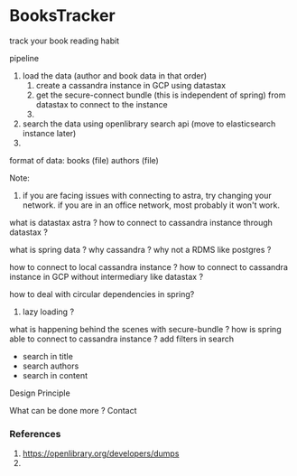 # BooksTracker
track your book reading habit 

pipeline 
1. load the data (author and book data in that order)
   1. create a cassandra instance in GCP using datastax 
   2. get the secure-connect bundle (this is independent of spring) from datastax to connect to the instance
   3. 
2. search the data using openlibrary search api (move to elasticsearch instance later) 
3.  

format of data:
books (file) 
authors (file)

Note: 
1. if you are facing issues with connecting to astra, try changing your network. if you are in an office network, most probably it won't work.

what is datastax astra ? 
how to connect to cassandra instance through datastax ? 

what is spring data ?
why cassandra ? why not a RDMS like postgres ? 

how to connect to local cassandra instance ? 
how to connect to cassandra instance in GCP without intermediary like datastax ? 

how to deal with circular dependencies in spring? 
1. lazy loading ?

what is happening behind the scenes with secure-bundle ? how is spring able to connect to cassandra instance ?
add filters in search
- search in title
- search authors 
- search in content

Design Principle 

What can be done more ?
Contact 

### References
1. https://openlibrary.org/developers/dumps
2. 